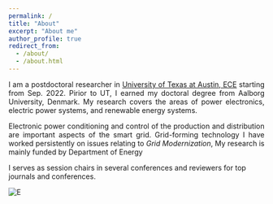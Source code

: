 ```yaml
---
permalink: /
title: "About"
excerpt: "About me"
author_profile: true
redirect_from: 
  - /about/
  - /about.html
---
```


<p align="justify">
I am a postdoctoral researcher in <a href="https://cockrell.utexas.edu/research" rel="nofollow">University of Texas at Austin, ECE</a> starting from Sep. 2022. Pirior to UT, I earned my doctoral degree from Aalborg University, Denmark.
My research covers the areas of power electronics, electric power systems, and renewable energy systems. 
</p>

<p align="justify">
Electronic power conditioning and control of the production and distribution are important aspects of the smart grid.
Grid-forming technology
I have worked persistently on issues relating to <i>Grid Modernization</i>, 
My research is mainly funded by Department of Energy

I serves as session chairs in several conferences and reviewers for top journals and conferences.
</p>

![E](/images/site-logo.png)
